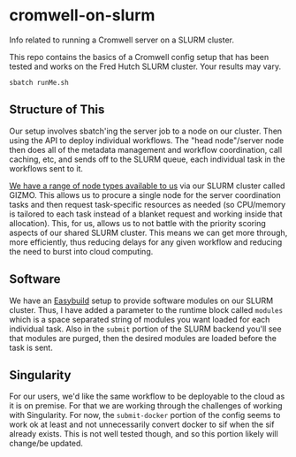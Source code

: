 # cromwell-on-slurm
Info related to running a Cromwell server on a SLURM cluster.

This repo contains the basics of a Cromwell config setup that has been tested and works on the Fred Hutch SLURM cluster.  Your results may vary.  


```
sbatch runMe.sh
```


## Structure of This

Our setup involves sbatch'ing the server job to a node on our cluster.  Then using the API to deploy individual workflows.  The "head node"/server node then does all of the metadata management and workflow coordination, call caching, etc, and sends off to the SLURM queue, each individual task in the workflows sent to it.

[We have a range of node types available to us](https://sciwiki.fredhutch.org/scicomputing/compute_platforms/#gizmo) via our SLURM cluster called GIZMO.  This allows us to procure a single node for the server coordination tasks and then request task-specific resources as needed (so CPU/memory is tailored to each task instead of a blanket request and working inside that allocation).  This, for us, allows us to not battle with the priority scoring aspects of our shared SLURM cluster.  This means we can get more through, more efficiently, thus reducing delays for any given workflow and reducing the need to burst into cloud computing.  

## Software
We have an [Easybuild](https://fredhutch.github.io/easybuild-life-sciences/) setup to provide software modules on our SLURM cluster.  Thus, I have added a parameter to the runtime block called `modules` which is a space separated string of modules you want loaded for each individual task.  Also in the `submit` portion of the SLURM backend you'll see that modules are purged, then the desired modules are loaded before the task is sent.  


## Singularity
For our users, we'd like the same workflow to be deployable to the cloud as it is on premise.  For that we are working through the challenges of working with Singularity.  For now, the `submit-docker` portion of the config seems to work ok at least and not unnecessarily convert docker to sif when the sif already exists.  This is not well tested though, and so this portion likely will change/be updated. 
